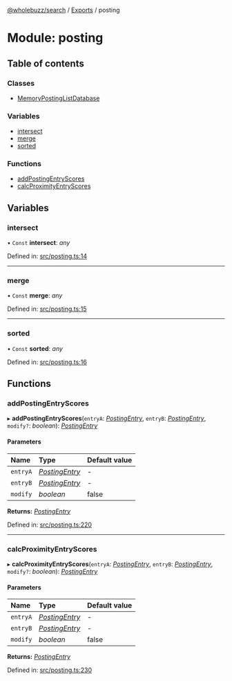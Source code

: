 [@wholebuzz/search](../README.md) / [Exports](../modules.md) / posting

# Module: posting

## Table of contents

### Classes

- [MemoryPostingListDatabase](../classes/posting.memorypostinglistdatabase.md)

### Variables

- [intersect](posting.md#intersect)
- [merge](posting.md#merge)
- [sorted](posting.md#sorted)

### Functions

- [addPostingEntryScores](posting.md#addpostingentryscores)
- [calcProximityEntryScores](posting.md#calcproximityentryscores)

## Variables

### intersect

• `Const` **intersect**: *any*

Defined in: [src/posting.ts:14](https://github.com/wholebuzz/search/blob/master/src/posting.ts#L14)

___

### merge

• `Const` **merge**: *any*

Defined in: [src/posting.ts:15](https://github.com/wholebuzz/search/blob/master/src/posting.ts#L15)

___

### sorted

• `Const` **sorted**: *any*

Defined in: [src/posting.ts:16](https://github.com/wholebuzz/search/blob/master/src/posting.ts#L16)

## Functions

### addPostingEntryScores

▸ **addPostingEntryScores**(`entryA`: [*PostingEntry*](../interfaces/types.postingentry.md), `entryB`: [*PostingEntry*](../interfaces/types.postingentry.md), `modify?`: *boolean*): [*PostingEntry*](../interfaces/types.postingentry.md)

#### Parameters

| Name | Type | Default value |
| :------ | :------ | :------ |
| `entryA` | [*PostingEntry*](../interfaces/types.postingentry.md) | - |
| `entryB` | [*PostingEntry*](../interfaces/types.postingentry.md) | - |
| `modify` | *boolean* | false |

**Returns:** [*PostingEntry*](../interfaces/types.postingentry.md)

Defined in: [src/posting.ts:220](https://github.com/wholebuzz/search/blob/master/src/posting.ts#L220)

___

### calcProximityEntryScores

▸ **calcProximityEntryScores**(`entryA`: [*PostingEntry*](../interfaces/types.postingentry.md), `entryB`: [*PostingEntry*](../interfaces/types.postingentry.md), `modify?`: *boolean*): [*PostingEntry*](../interfaces/types.postingentry.md)

#### Parameters

| Name | Type | Default value |
| :------ | :------ | :------ |
| `entryA` | [*PostingEntry*](../interfaces/types.postingentry.md) | - |
| `entryB` | [*PostingEntry*](../interfaces/types.postingentry.md) | - |
| `modify` | *boolean* | false |

**Returns:** [*PostingEntry*](../interfaces/types.postingentry.md)

Defined in: [src/posting.ts:230](https://github.com/wholebuzz/search/blob/master/src/posting.ts#L230)

